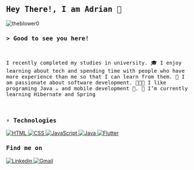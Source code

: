 
<h2 align="left">
        <samp>Hey There!, I am Adrian 👋
        </samp>
</h2>
<p align="left"> <img src="https://komarev.com/ghpvc/?username=theblower0&label=Profile%20views&color=0e75b6&style=flat" alt="theblower0" /> </p>


<h3 align="left"><samp>&gt; Good to see you here!</samp></h3>
<br>


<p align= "left"><samp>I recently completed my studies in university. 🎓 I enjoy learning about tech and spending time with people who have more experience than me so that I can learn from them. 🧠 
I am passionate about software development. 👨🏽‍💻 I like programing Java ☕ and mobile development 📱.
🚀 I’m currently learning Hibernate and Spring
  </samp></p>
<br>



<h3 align="left"><samp>⚡ Technologies</samp></h3>

<p align= "left">
        <a href="#" target="_blank"><img alt="HTML"
                        src="https://img.shields.io/badge/-HTML-E34F26?style=flat-square&logo=HTML5&logoColor=white">
        </a>
         <a href="#" target="_blank"><img alt="CSS"
                        src="https://img.shields.io/badge/-CSS-1572B6?style=flat-square&logo=CSS3&logoColor=white">
        </a>
        <a href="#" target="_blank"><img alt="JavaScript"
                        src="https://img.shields.io/badge/-JavaScript-323330?style=flat-square&logo=JavaScript&logoColor=F7DF1E">
        </a>
        <a href="#" target="_blank"><img alt="Java"
                        src="https://img.shields.io/badge/-Java-f44336?style=flat-square&logo=java&logoColor=white">
        </a>
        <a href="#" target="_blank"><img alt="Flutter"
                        src="https://img.shields.io/badge/Flutter-02569B?logo=flutter&logoColor=white">
        </a>
</p>


<h3 align="left"><samp>Find me on</samp></h3>

<p align= "left">
        <a href="#" target="_blank"><img alt="Linkedin"
                        src="https://img.shields.io/badge/-LinkedIn-0e76a8?style=flat-square&logo=Linkedin&logoColor=white">
        </a>
         <a href="#" target="_blank"><img alt="Gmail"
                        src="https://img.shields.io/badge/-Gmail-c14438?style=flat-square&logo=Gmail&logoColor=white">
        </a>
        
        

</p>

        

<!--
**theblower0/theblower0** is a ✨ _special_ ✨ repository because its `README.md` (this file) appears on your GitHub profile.

Here are some ideas to get you started:

- 🔭 I’m currently working on ...
- 🌱 I’m currently learning ...
- 👯 I’m looking to collaborate on ...
- 🤔 I’m looking for help with ...
- 💬 Ask me about ...
- 📫 How to reach me: ...
- 😄 Pronouns: ...
- ⚡ Fun fact: ...
-->
